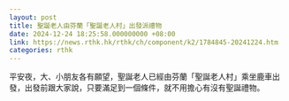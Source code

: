 ```yaml
---
layout: post
title: 聖誕老人由芬蘭「聖誕老人村」出發派禮物
date: 2024-12-24 18:25:58.000000000 +08:00
link: https://news.rthk.hk/rthk/ch/component/k2/1784845-20241224.htm
categories: rthk
---
```


平安夜，大、小朋友各有願望，聖誕老人已經由芬蘭「聖誕老人村」乘坐鹿車出發，出發前跟大家說，只要滿足到一個條件，就不用擔心有沒有聖誕禮物。
